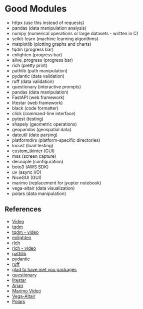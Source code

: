 # Good Modules

- httpx (use this instead of requests)
- pandas (data manipulation analysis)
- numpy (numerical operations or large datasets - written in C)
- scikit-learn (machine learning algorithms)
- matplotlib (plotting graphs and charts)
- tqdm (progress bar)
- enlighten (progress bar)
- alive_progress (progress bar)
- rich (pretty print)
- pathlib (path manipulation)
- pydantic (data validation)
- ruff (data validation)
- questionary (interactive prompts)
- pandas (data manipulation)
- FastAPI (web framework)
- litestar (web framework)
- black (code formatter)
- click (command-line interface)
- pytest (testing)
- shapely (geometric operations)
- geopandas (geospatial data)
- dateutil (date parsing)
- platformdirs (platform-specific directories)
- locust (load testing)
- custom_tkinter (GUI)
- mss (screen capture)
- decouple (configuration)
- boto3 (AWS SDK)
- uv (async I/O)
- NiceGUI (GUI)
- marimo (replacement for jyupter notebook)
- vega-altair (data visualization)
- polars (data manipulation)

## References

- [Video](https://www.youtube.com/watch?v=yf2xznF30-s&t=508s)
- [tqdm](http://tqdm.github.io/)
- [tqdm - video](https://www.youtube.com/watch?v=n4E7of9BINo&t=0s)
- [enlighten](http://python-enlighten.github.io/)
- [rich](http://rich.readthedocs.io/)
- [rich - video](https://www.youtube.com/watch?v=4zbehnz-8QU&t=0s)
- [pathlib](https://docs.python.org/3/library/pathlib.html)
- [pydantic](https://pydantic-docs.helpmanual.io/)
- [ruff](https://ruff.readthedocs.io/)
- [glad to have met you packages](https://www.reddit.com/r/Python/comments/1dsyi19/what_are_your_glad_to_have_met_you_packages/)
- [questionary](http://questionary.readthedocs.io/)
- [litestar](https://litestar.readthedocs.io/)
- [Arjan](https://www.youtube.com/watch?v=OiLgG4CabPo)
- [Marimo Video](https://www.youtube.com/watch?v=XoArtLKPJ2I)
- [Vega-Altair](https://altair-viz.github.io/)
- [Polars](https://pola.rs/)
